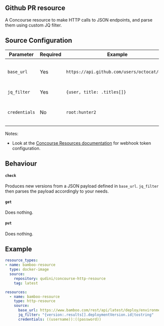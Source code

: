## Github PR resource

A Concourse resource to make HTTP calls to JSON endpoints, and parse them using custom JQ filter. 

## Source Configuration

| Parameter                   | Required | Example                                     | Description                                                                                                                                                                                                                                                                                |
|-----------------------------|----------|---------------------------------------------|--------------------------------------------------------------------------------------------------------------------------------------------------------------------------------------------------------------------------------------------------------------------------------------------|
| `base_url`                  | Yes      | `https://api.github.com/users/octocat/orgs` | Url for the json payload to get.                                                                                                                                                                                                                                                           |
| `jq_filter`                 | Yes      | `{user, title: .titles[]}`                  | Valid JQ filter                                                                                                                                                                                                                                                                            |
| `credentials`               | No       | `root:hunter2`                              | Basic auth. Will be base64 encoded.                                                                                                                                                                                                                                                           |

Notes:
 - Look at the [Concourse Resources documentation](https://concourse-ci.org/resources.html#resource-webhook-token)
 for webhook token configuration.

## Behaviour

#### `check`

Produces new versions from a JSON payload defined in `base_url`. `jq_filter` then parses the payload accordingly to your needs.

#### `get`

Does nothing.

#### `put`

Does nothing.

## Example

```yaml
resource_types:
- name: bamboo-resource
  type: docker-image
  source:
    repository: qudini/concourse-http-resource
    tag: latest

resources:
  - name: bamboo-resource
    type: http-resource
    source:
      base_url: https://www.bamboo.com/rest/api/latest/deploy/environment/{env_id}/results?os_authType=basic
      jq_filter: "{version:.results[].deploymentVersion.id|tostring"
      credentials: ((username)):((password))
```
